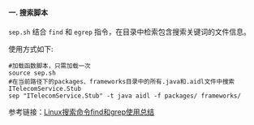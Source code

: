 #### 一. 搜索脚本

`sep.sh` 结合 `find` 和 `egrep` 指令，在目录中检索包含搜索关键词的文件信息。

使用方式如下:

```
#加载函数脚本，只需加载一次
source sep.sh
#在当前路径下的packages、frameworks目录中的所有.java和.aidl文件中搜索ITelecomService.Stub
sep "ITelecomService.Stub" -t java aidl -f packages/ frameworks/ 
```

参考链接：[Linux搜索命令find和grep使用总结](https://www.jianshu.com/p/b30a8aa4d1f1)
